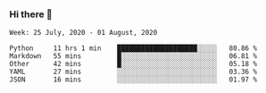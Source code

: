 ### Hi there 👋

<!--START_SECTION:waka-->
```text
Week: 25 July, 2020 - 01 August, 2020

Python     11 hrs 1 min    ████████████████████░░░░░   80.86 % 
Markdown   55 mins         █░░░░░░░░░░░░░░░░░░░░░░░░   06.81 % 
Other      42 mins         █░░░░░░░░░░░░░░░░░░░░░░░░   05.18 % 
YAML       27 mins         ░░░░░░░░░░░░░░░░░░░░░░░░░   03.36 % 
JSON       16 mins         ░░░░░░░░░░░░░░░░░░░░░░░░░   01.97 %
```
<!--END_SECTION:waka-->

<!--
**arlenxuzj/arlenxuzj** is a ✨ _special_ ✨ repository because its `README.md` (this file) appears on your GitHub profile.

Here are some ideas to get you started:

- 🔭 I’m currently working on ...
- 🌱 I’m currently learning ...
- 👯 I’m looking to collaborate on ...
- 🤔 I’m looking for help with ...
- 💬 Ask me about ...
- 📫 How to reach me: ...
- 😄 Pronouns: ...
- ⚡ Fun fact: ...
-->

